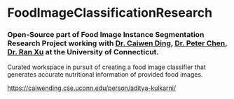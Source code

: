 # FoodImageClassificationResearch
### Open-Source part of Food Image Instance Segmentation Research Project working with [Dr. Caiwen Ding](https://caiwending.cse.uconn.edu/), [Dr. Peter Chen](https://geography.uconn.edu/people/faculty/peter-chen/), [Dr. Ran Xu](https://alliedhealth.uconn.edu/faculty/xu-ran/) at the University of Connecticut. 

Curated workspace in pursuit of creating a food image classifier that generates accurate nutritional information of provided food images.

https://caiwending.cse.uconn.edu/person/aditya-kulkarni/ 
